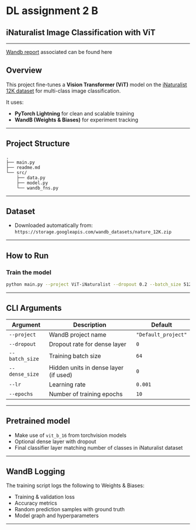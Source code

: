 

# DL assignment 2 B

##  iNaturalist Image Classification with ViT  

---

[Wandb report](https://wandb.ai/cs24m041-iit-madras/DA6401-Assignment2/reports/DA6401-Assignment-2--VmlldzoxMjAzNTUzNA?accessToken=pvuaifa3kvtlvgihqg4d87n1l6ddmj2w3dri9xvoix5rpxbhui31wd1pkdskjf64) associated can be found here
##  Overview

This project fine-tunes a **Vision Transformer (ViT)** model on the [iNaturalist 12K dataset](https://storage.googleapis.com/wandb_datasets/nature_12K.zip) for multi-class image classification.

It uses:

- **PyTorch Lightning** for clean and scalable training
- **WandB (Weights & Biases)** for experiment tracking

---

##  Project Structure

```
.
├── main.py                  
├── readme.md                
└── src/
    ├── data.py              
    ├── model.py             
    └── wandb_fns.py         
```

---

## Dataset

-  Downloaded automatically from:  
  `https://storage.googleapis.com/wandb_datasets/nature_12K.zip`

---

## How to Run



###  Train the model

```bash
python main.py --project ViT-iNaturalist --dropout 0.2 --batch_size 512  --dense_size 512 --lr 0.0001  --epochs 10
```

---

## CLI Arguments

| Argument        | Description                                | Default              |
|------------------|--------------------------------------------|----------------------|
| `--project`      | WandB project name                         | `"Default_project"`  |
| `--dropout`      | Dropout rate for dense layer              | `0`                  |
| `--batch_size`   | Training batch size                       | `64`                 |
| `--dense_size`   | Hidden units in dense layer (if used)     | `0`                  |
| `--lr`           | Learning rate                             | `0.001`              |
| `--epochs`       | Number of training epochs                 | `10`                 |

---

##  Pretrained model

- Make use of `vit_b_16` from torchvision models
- Optional dense layer with dropout
- Final classifier layer matching number of classes in iNaturalist dataset

---

##  WandB Logging

The training script logs the following to Weights & Biases:

- Training & validation loss
- Accuracy metrics
- Random prediction samples with ground truth
- Model graph and hyperparameters

---

